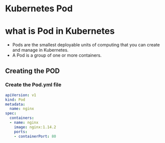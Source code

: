 # Kubernetes Pod



# what is Pod in Kubernetes

* Pods are the smallest deployable units of computing that you can create and manage in Kubernetes.
* A Pod is a group of one or more containers.


## Creating the POD

### Create the Pod.yml file
```yaml
apiVersion: v1
kind: Pod
metadata:
  name: nginx
spec:
  containers:
  - name: nginx
    image: nginx:1.14.2
    ports:
    - containerPort: 80
```

